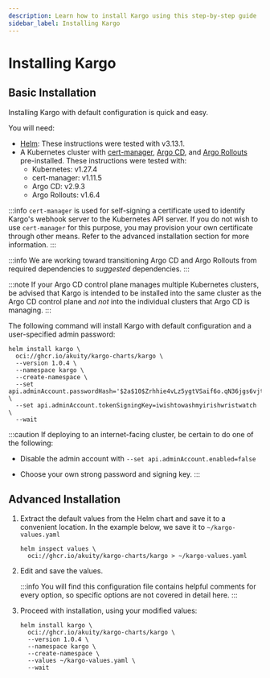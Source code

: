 ```yaml
---
description: Learn how to install Kargo using this step-by-step guide
sidebar_label: Installing Kargo
---
```


# Installing Kargo

## Basic Installation

Installing Kargo with default configuration is quick and easy.

You will need:

* [Helm](https://helm.sh/docs/): These instructions were tested with v3.13.1.
* A Kubernetes cluster with [cert-manager](https://cert-manager.io/),
  [Argo CD](https://argo-cd.readthedocs.io), and
  [Argo Rollouts](https://argoproj.github.io/argo-rollouts/)
  pre-installed. These instructions were tested with:
    * Kubernetes: v1.27.4
    * cert-manager: v1.11.5
    * Argo CD: v2.9.3
    * Argo Rollouts: v1.6.4

:::info
`cert-manager` is used for self-signing a certificate used to identify Kargo's
webhook server to the Kubernetes API server. If you do not wish to use
`cert-manager` for this purpose, you may provision your own certificate through
other means. Refer to the advanced installation section for more information.
:::

:::info
We are working toward transitioning Argo CD and Argo Rollouts from required
dependencies to _suggested_ dependencies.
:::

:::note
If your Argo CD control plane manages multiple Kubernetes clusters, be advised
that Kargo is intended to be installed into the same cluster as the Argo CD
control plane and _not_ into the individual clusters that Argo CD is managing.
:::

The following command will install Kargo with default configuration and a
user-specified admin password:

```shell
helm install kargo \
  oci://ghcr.io/akuity/kargo-charts/kargo \
  --version 1.0.4 \
  --namespace kargo \
  --create-namespace \
  --set api.adminAccount.passwordHash='$2a$10$Zrhhie4vLz5ygtVSaif6o.qN36jgs6vjtMBdM6yrU1FOeiAAMMxOm' \
  --set api.adminAccount.tokenSigningKey=iwishtowashmyirishwristwatch \
  --wait
```

:::caution
If deploying to an internet-facing cluster, be certain to do one of the
following:

* Disable the admin account with `--set api.adminAccount.enabled=false`

* Choose your own strong password and signing key. 
:::

## Advanced Installation

1. Extract the default values from the Helm chart and save it to a convenient
   location. In the example below, we save it to `~/kargo-values.yaml`

   ```shell
   helm inspect values \
     oci://ghcr.io/akuity/kargo-charts/kargo > ~/kargo-values.yaml
   ```

1. Edit and save the values.

   :::info
   You will find this configuration file contains helpful comments for every
   option, so specific options are not covered in detail here.
   :::

1. Proceed with installation, using your modified values:

   ```shell
   helm install kargo \
     oci://ghcr.io/akuity/kargo-charts/kargo \
     --version 1.0.4 \
     --namespace kargo \
     --create-namespace \
     --values ~/kargo-values.yaml \
     --wait
   ```
